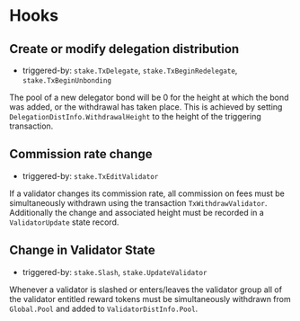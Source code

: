 # Hooks

## Create or modify delegation distribution
 
 - triggered-by: `stake.TxDelegate`, `stake.TxBeginRedelegate`, `stake.TxBeginUnbonding`

The pool of a new delegator bond will be 0 for the height at which the bond was
added, or the withdrawal has taken place. This is achieved by setting
`DelegationDistInfo.WithdrawalHeight` to the height of the triggering transaction. 

## Commission rate change
 
 - triggered-by: `stake.TxEditValidator`

If a validator changes its commission rate, all commission on fees must be
simultaneously withdrawn using the transaction `TxWithdrawValidator`.
Additionally the change and associated height must be recorded in a
`ValidatorUpdate` state record.

## Change in Validator State
 
 - triggered-by: `stake.Slash`, `stake.UpdateValidator`

Whenever a validator is slashed or enters/leaves the validator group all of the
validator entitled reward tokens must be simultaneously withdrawn from
`Global.Pool` and added to `ValidatorDistInfo.Pool`. 
